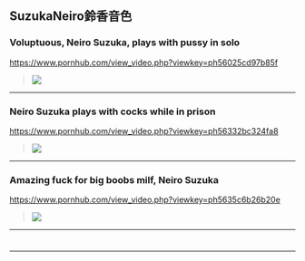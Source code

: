 ## SuzukaNeiro鈴香音色
### Voluptuous, Neiro Suzuka, plays with pussy in solo
https://www.pornhub.com/view_video.php?viewkey=ph56025cd97b85f
>![](https://di.phncdn.com/videos/201509/23/57908831/original/(m=ecuKGgaaaa)(mh=8Kif-MUEBIxfQmbH)9.jpg)
---
### Neiro Suzuka plays with cocks while in prison
https://www.pornhub.com/view_video.php?viewkey=ph56332bc324fa8
>![](https://di.phncdn.com/videos/201510/30/60573641/original/(m=ecuKGgaaaa)(mh=jw98T_vEyp6HgQlv)9.jpg)
---
### Amazing fuck for big boobs milf, Neiro Suzuka
https://www.pornhub.com/view_video.php?viewkey=ph5635c6b26b20e
>![](https://di.phncdn.com/videos/201511/01/60686691/original/(m=ecuKGgaaaa)(mh=b92jaE-brI1P-gU5)7.jpg)
---
### 

>![]()
---

